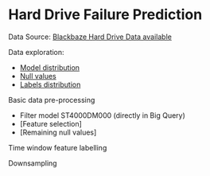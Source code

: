 # Hard Drive Failure Prediction

Data Source: [Blackbaze Hard Drive Data available](https://www.backblaze.com/b2/hard-drive-test-data.html)

Data exploration: 
* [Model distribution](https://github.com/FranciscaAlliende/hardrivefailureprediction/blob/main/Data_Exploration_Models.ipynb)
* [Null values](https://github.com/FranciscaAlliende/hardrivefailureprediction/blob/main/Data_Exploration_Null_Values.ipynb)
* [Labels distribution](https://github.com/FranciscaAlliende/hardrivefailureprediction/blob/main/Data_Exploration_Labels.ipynb)

Basic data pre-processing
* Filter model ST4000DM000 (directly in Big Query)
* [Feature selection]
* [Remaining null values]

Time window feature labelling

Downsampling


